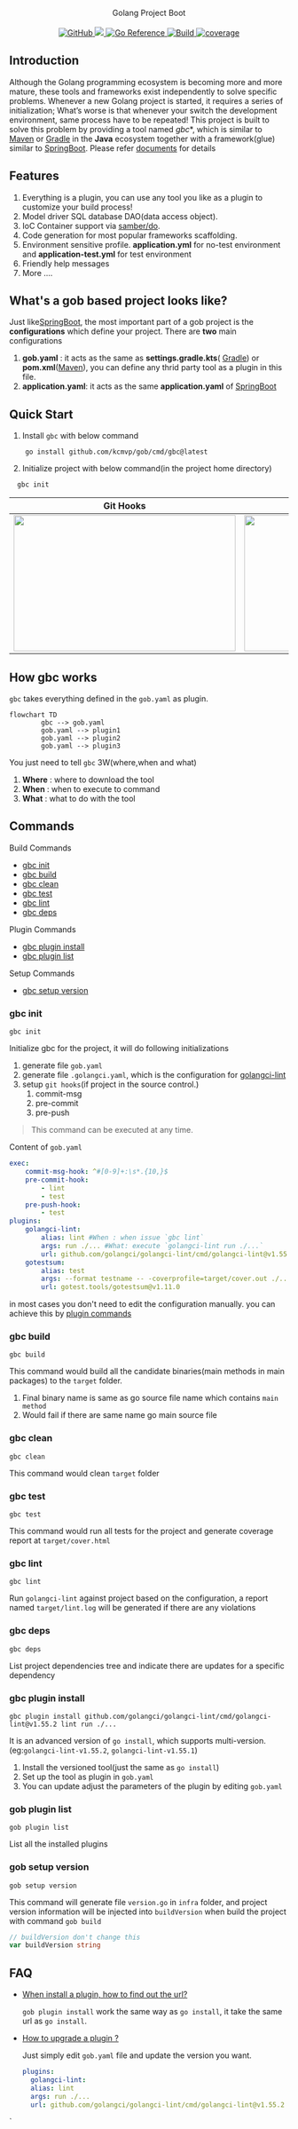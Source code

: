 <p align="center">
Golang Project Boot
  <br/>
  <br/>
  <a href="https://github.com/kcmvp/gob/blob/main/LICENSE">
    <img alt="GitHub" src="https://img.shields.io/github/license/kcmvp/gob"/>
  </a>
  <a href="https://goreportcard.com/report/github.com/kcmvp/gob">
    <img src="https://goreportcard.com/badge/github.com/kcmvp/gob"/>
  </a>
  <a href="https://pkg.go.dev/github.com/kcmvp/gob">
    <img src="https://pkg.go.dev/badge/github.com/kcmvp/gob.svg" alt="Go Reference"/>
  </a>
  <a href="https://github.com/kcmvp/gob/blob/main/.github/workflows/workflow.yml" rel="nofollow">
     <img src="https://img.shields.io/github/actions/workflow/status/kcmvp/gob/workflow.yml?branch=main" alt="Build" />
  </a>
  <a href="https://app.codecov.io/gh/kcmvp/gob" ref="nofollow">
    <img src ="https://img.shields.io/codecov/c/github/kcmvp/gob" alt="coverage"/>
  </a>

</p>

<span id="nav-1"></span>

<span id="nav-2"></span>

## Introduction

Although the Golang programming ecosystem is becoming more and more mature,
these tools and frameworks exist independently to solve specific problems.
Whenever a new Golang project is started, it requires a series of initialization;
What’s worse is that whenever your switch the development environment, same process have to be repeated!
This project is built to solve this problem by providing a tool named *gbc**, which is similar to [Maven](https://maven.apache.org/)
or [Gradle](https://gradle.com/) in the **Java** ecosystem together with a framework(glue) similar to [SpringBoot](https://spring.io/projects/spring-boot). Please refer [documents](#commands) for details

<span id="nav-3"></span>

## Features

1. Everything is a plugin, you can use any tool you like as a plugin to customize your build process!
2. Model driver SQL database DAO(data access object).
3. IoC Container support via [samber/do](https://github.com/samber/do).
4. Code generation for most popular frameworks scaffolding.
5. Environment sensitive profile. **application.yml** for no-test environment and **application-test.yml** for test environment
6. Friendly help messages
7. More ....

## What's a gob based project looks like?
Just like[SpringBoot](https://spring.io/projects/spring-boot), the most important part of a gob project is the **configurations** which define your project.
There are **two** main configurations
1. **gob.yaml** : it acts as the same as **settings.gradle.kts**( [Gradle](https://gradle.com/)) or **pom.xml**([Maven](https://maven.apache.org/)), you can define any thrid party tool as a plugin in this file.
2. **application.yaml**: it acts as the same **application.yaml** of [SpringBoot](https://spring.io/projects/spring-boot)


## Quick Start
1. Install `gbc` with below command
```shell
    go install github.com/kcmvp/gob/cmd/gbc@latest
```
2. Initialize project with below command(in the project home directory)
```shell
  gbc init
```

| Git Hooks                                                                                        | Dependency Tree                                                                                      |
|--------------------------------------------------------------------------------------------------|------------------------------------------------------------------------------------------------------|
| <img src="https://github.com/kcmvp/gob/blob/main/docs/commit_hook.gif" height="245" width="400"> | <img src="https://github.com/kcmvp/gob/blob/main/docs/dependency_tree.png" height="245" width="300"> |



## How gbc works
`gbc` takes everything defined in the `gob.yaml` as plugin.
```mermaid
flowchart TD
        gbc --> gob.yaml 
        gob.yaml --> plugin1
        gob.yaml --> plugin2
        gob.yaml --> plugin3
```
You just need to tell `gbc` 3W(where,when and what)
1. **Where** : where to download the tool
2. **When** : when to execute to command
2. **What** : what to do with the tool


## Commands 

Build Commands
- [gbc init](#gbc-init)
- [gbc build](#gbc-build)
- [gbc clean](#gbc-clean)
- [gbc test](#gbc-test)
- [gbc lint](#gbc-lint)
- [gbc deps](#gbc-deps)

Plugin Commands
- [gbc plugin install](#gbc-plugin-install)
- [gbc plugin list](#gbc-plugin-list)
 
Setup Commands
- [gbc setup version](#gbc-setup-version)

### gbc init
```shell
gbc init
```
Initialize gbc for the project, it will do following initializations 
1. generate file `gob.yaml`
2. generate file `.golangci.yaml`, which is the configuration for [golangci-lint](https://github.com/golangci/golangci-lint)
3. setup `git hooks`(if project in the source control.)  
   1. commit-msg 
   2. pre-commit 
   3. pre-push

> This command can be executed at any time. 

Content of `gob.yaml`

```yaml
exec:
    commit-msg-hook: ^#[0-9]+:\s*.{10,}$
    pre-commit-hook:
        - lint
        - test
    pre-push-hook:
        - test
plugins:
    golangci-lint:
        alias: lint #When : when issue `gbc lint`
        args: run ./... #What: execute `golangci-lint run ./...`
        url: github.com/golangci/golangci-lint/cmd/golangci-lint@v1.55.2 #Where: where to download the plugin
    gotestsum:
        alias: test
        args: --format testname -- -coverprofile=target/cover.out ./...
        url: gotest.tools/gotestsum@v1.11.0
```
in most cases you don't need to edit the configuration manually. you can achieve this by [plugin commands](#gbc-plugin-install) 

### gbc build
```shell
gbc build
```
This command would build all the candidate binaries(main methods in main packages) to the `target` folder.
1. Final binary name is same as go source file name which contains `main method`
2. Would fail if there are same name go main source file

### gbc clean
```shell
gbc clean
```
This command would clean `target` folder

### gbc test
```shell
gbc test
```
This command would run all tests for the project and generate coverage report at `target/cover.html`

### gbc lint
```shell
gbc lint
```
Run `golangci-lint` against project based on the configuration, a report named `target/lint.log` will be generated if there are any violations
### gbc deps
```shell
gbc deps
```
List project dependencies tree and indicate there are updates for a specific dependency
### gbc plugin install
```shell
gbc plugin install github.com/golangci/golangci-lint/cmd/golangci-lint@v1.55.2 lint run ./...
```
It is an advanced version of `go install`, which supports multi-version.(eg:`golangci-lint-v1.55.2`, `golangci-lint-v1.55.1`)
1. Install the versioned tool(just the same as `go install`)
2. Set up the tool as plugin in `gob.yaml`
3. You can update adjust the parameters of the plugin by editing  `gob.yaml`
 
### gob plugin list

```shell
gob plugin list
```
List all the installed plugins

### gob setup version
```shell
gob setup version
```
This command will generate file `version.go` in `infra` folder, and project version information
will be injected into `buildVersion` when build the project with command `gob build`
```go
// buildVersion don't change this
var buildVersion string
```

## FAQ

- [When install a plugin, how to find out the url?](#)
 
   `gob plugin install` work the same way as `go install`, it take the same url as `go install`.
 

- [How to upgrade a plugin ?](#)
 
   Just simply edit `gob.yaml` file and update the version you want. 
    ```yaml
   plugins:
      golangci-lint:
      alias: lint
      args: run ./...
      url: github.com/golangci/golangci-lint/cmd/golangci-lint@v1.55.2
   ```
`

